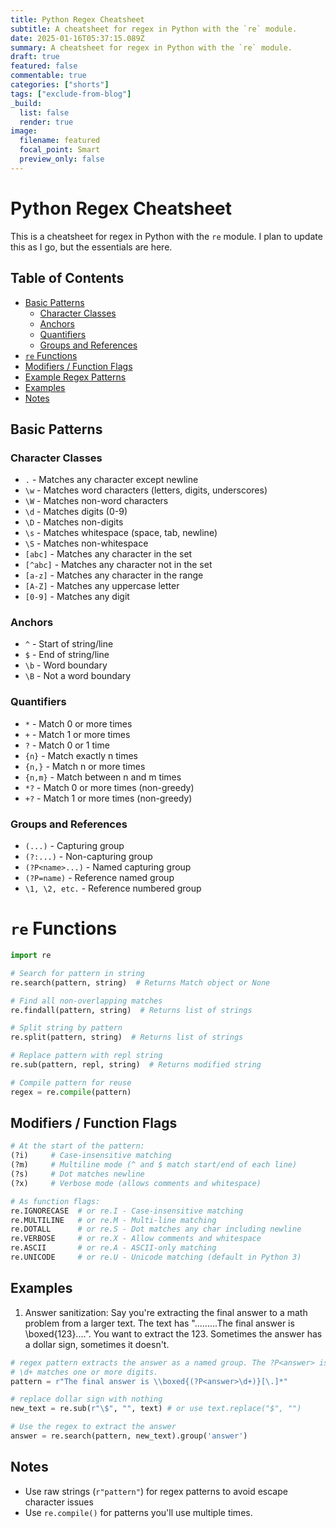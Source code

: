 ```yaml
---
title: Python Regex Cheatsheet
subtitle: A cheatsheet for regex in Python with the `re` module.
date: 2025-01-16T05:37:15.089Z
summary: A cheatsheet for regex in Python with the `re` module.
draft: true
featured: false
commentable: true
categories: ["shorts"]
tags: ["exclude-from-blog"]
_build:
  list: false
  render: true
image:
  filename: featured
  focal_point: Smart
  preview_only: false
---
```

# Python Regex Cheatsheet

This is a cheatsheet for regex in Python with the `re` module. I plan to update this as I go, but the essentials are here. 

## Table of Contents
- [Basic Patterns](#basic-patterns)
   - [Character Classes](#character-classes)
   - [Anchors](#anchors)
   - [Quantifiers](#quantifiers)
   - [Groups and References](#groups-and-references)
- [`re` Functions](#re-functions)
- [Modifiers / Function Flags](#modifiers--function-flags)
- [Example Regex Patterns](#example-regex-patterns)
- [Examples](#examples)
- [Notes](#notes)

## Basic Patterns
### Character Classes
- `.` - Matches any character except newline
- `\w` - Matches word characters (letters, digits, underscores)
- `\W` - Matches non-word characters
- `\d` - Matches digits (0-9)
- `\D` - Matches non-digits
- `\s` - Matches whitespace (space, tab, newline)
- `\S` - Matches non-whitespace
- `[abc]` - Matches any character in the set
- `[^abc]` - Matches any character not in the set
- `[a-z]` - Matches any character in the range
- `[A-Z]` - Matches any uppercase letter
- `[0-9]` - Matches any digit

### Anchors

- `^` - Start of string/line
- `$` - End of string/line
- `\b` - Word boundary
- `\B` - Not a word boundary

### Quantifiers

- `*` - Match 0 or more times
- `+` - Match 1 or more times
- `?` - Match 0 or 1 time
- `{n}` - Match exactly n times
- `{n,}` - Match n or more times
- `{n,m}` - Match between n and m times
- `*?` - Match 0 or more times (non-greedy)
- `+?` - Match 1 or more times (non-greedy)

### Groups and References

- `(...)` - Capturing group
- `(?:...)` - Non-capturing group
- `(?P<name>...)` - Named capturing group
- `(?P=name)` - Reference named group
- `\1, \2, etc.` - Reference numbered group



# `re` Functions
```python
import re

# Search for pattern in string
re.search(pattern, string)  # Returns Match object or None

# Find all non-overlapping matches
re.findall(pattern, string)  # Returns list of strings

# Split string by pattern
re.split(pattern, string)  # Returns list of strings

# Replace pattern with repl string
re.sub(pattern, repl, string)  # Returns modified string

# Compile pattern for reuse
regex = re.compile(pattern)
```


## Modifiers / Function Flags

```python
# At the start of the pattern:
(?i)     # Case-insensitive matching
(?m)     # Multiline mode (^ and $ match start/end of each line)
(?s)     # Dot matches newline
(?x)     # Verbose mode (allows comments and whitespace)

# As function flags:
re.IGNORECASE  # or re.I - Case-insensitive matching
re.MULTILINE   # or re.M - Multi-line matching
re.DOTALL      # or re.S - Dot matches any char including newline
re.VERBOSE     # or re.X - Allow comments and whitespace
re.ASCII       # or re.A - ASCII-only matching
re.UNICODE     # or re.U - Unicode matching (default in Python 3)
```


## Examples

1. Answer sanitization: Say you're extracting the final answer to a math problem from a larger text. The text has ".........The final answer is \\boxed{123}....". You want to extract the 123. Sometimes the answer has a dollar sign, sometimes it doesn't. 

```python  
# regex pattern extracts the answer as a named group. The ?P<answer> is the named group.
# \d+ matches one or more digits.
pattern = r"The final answer is \\boxed{(?P<answer>\d+)}[\.]*"

# replace dollar sign with nothing
new_text = re.sub(r"\$", "", text) # or use text.replace("$", "")

# Use the regex to extract the answer
answer = re.search(pattern, new_text).group('answer')
```

## Notes
- Use raw strings (`r"pattern"`) for regex patterns to avoid escape character issues
- Use `re.compile()` for patterns you'll use multiple times. 